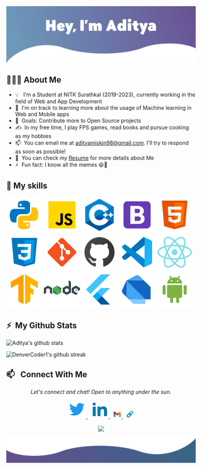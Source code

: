 <a href="https://aditya-miskin.herokuapp.com/">
<img src="https://raw.githubusercontent.com/adityamiskin/adityamiskin/main/assets/miskinbg2.webp"/>
</a>

## 👨🏻‍💻&nbsp;About Me

- 💡 &nbsp; I'm a Student at NITK Surathkal (2019-2023), currently working in the field of Web and App Development
- 🌱 &nbsp;I'm on track to learning more about the usage of Machine learning in Web and Mobile apps
- 🥅 &nbsp;Goals: Contribute more to Open Source projects
- ✍️ &nbsp;In my free time, I play FPS games, read books and pursue cooking as my hobbies
- 📫 &nbsp;You can email me at adityamiskin98@gmail.com. I'll try to respond as soon as possible!
- 📄 &nbsp;You can check my [Resume](https://drive.google.com/file/d/1hvpmkWyYMhf7rE9e7qYT06OqGQevirJz/view?usp=sharing) for more details about Me
- ⚡ &nbsp;Fun fact: I know all the memes 😆🤪

## 🚀&nbsp;My skills

![Python](https://raw.githubusercontent.com/adityamiskin/adityamiskin/main/assets/python.svg)
![JavaScript](https://raw.githubusercontent.com/adityamiskin/adityamiskin/main/assets/javascript.svg)
![C++](https://raw.githubusercontent.com/adityamiskin/adityamiskin/main/assets/c%2B%2B.svg)
![Bootstrap](https://raw.githubusercontent.com/adityamiskin/adityamiskin/main/assets/bootstrap.svg)
![HTML](https://raw.githubusercontent.com/adityamiskin/adityamiskin/main/assets/html.svg)
![CSS](https://raw.githubusercontent.com/adityamiskin/adityamiskin/main/assets/css3.svg)
![Git](https://raw.githubusercontent.com/adityamiskin/adityamiskin/main/assets/git.svg)
![GitHub](https://raw.githubusercontent.com/adityamiskin/adityamiskin/main/assets/github.svg)
![Visual Studio Code](https://raw.githubusercontent.com/adityamiskin/adityamiskin/main/assets/vscode.svg)
![React](https://raw.githubusercontent.com/adityamiskin/adityamiskin/main/assets/react.svg)
![Tensorflow](https://raw.githubusercontent.com/adityamiskin/adityamiskin/main/assets/tensorflow.svg)
![NodeJS](https://raw.githubusercontent.com/adityamiskin/adityamiskin/main/assets/nodejs.svg)
![Flutter](https://raw.githubusercontent.com/adityamiskin/adityamiskin/main/assets/flutter.svg)
![Dart](https://raw.githubusercontent.com/adityamiskin/adityamiskin/main/assets/dart.svg)
![Android Studio](https://raw.githubusercontent.com/adityamiskin/adityamiskin/main/assets/android.svg)

## ⚡&nbsp; My Github Stats

![Aditya's github stats](https://github-readme-stats.vercel.app/api?username=adityamiskin&theme=react)

![DenverCoder1's github streak](https://github-readme-streak-stats.herokuapp.com/?user=adityamiskin&theme=react)

## 📫 &nbsp; Connect With Me

<p align="center">
  <em>Let's connect and chat! Open to anything under the sun.</em>
  <p align="center">
    <a href="https://twitter.com/AdityaMiskin3" alt="Twitter">
    <img src="https://raw.githubusercontent.com/adityamiskin/adityamiskin/main/assets/twitter.svg">
    </a>&nbsp;
    <a href="https://www.linkedin.com/in/aditya-miskin/" alt="Linkedin">
    <img src="https://raw.githubusercontent.com/adityamiskin/adityamiskin/main/assets/linkedin.svg">
    </a>&nbsp;
    <a href="mailto:adityamiskin98@gmail.com" alt="Contact me">
    <img src="https://raw.githubusercontent.com/adityamiskin/adityamiskin/main/assets/gmail.svg" width="22">
    </a>&nbsp;
    <a href="https://aditya-miskin.herokuapp.com/" alt="My site">
    <img src="assets/link.png" width="22">
    </a>
  </p>
  <p align="center">
      <img align="center" src="https://komarev.com/ghpvc/?username=adityamiskin&color=red">
  </p>

![bottom svg](https://raw.githubusercontent.com/adityamiskin/adityamiskin/main/assets/bottom.svg)
